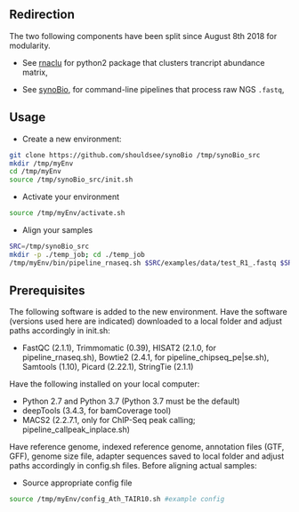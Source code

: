 ## Redirection

The two following components have been split since August 8th 2018 for modularity.

-  See [rnaclu](https://github.com/shouldsee/rnaclu) for python2 package that clusters trancript abundance matrix,

-  See [synoBio](https://github.com/shouldsee/synoBio), for command-line pipelines that process raw NGS `.fastq`, 

## Usage

- Create a new environment:

```sh
git clone https://github.com/shouldsee/synoBio /tmp/synoBio_src
mkdir /tmp/myEnv
cd /tmp/myEnv
source /tmp/synoBio_src/init.sh
```

- Activate your environment

```sh
source /tmp/myEnv/activate.sh
```

- Align your samples 

```sh
SRC=/tmp/synoBio_src
mkdir -p ./temp_job; cd ./temp_job
/tmp/myEnv/bin/pipeline_rnaseq.sh $SRC/examples/data/test_R1_.fastq $SRC/examples/data/test_R1_.fastq
```
## Prerequisites

The following software is added to the new environment. Have the software (versions used here are indicated) downloaded to a local folder and adjust paths accordingly in init.sh:
- FastQC (2.1.1), Trimmomatic (0.39), HISAT2 (2.1.0, for pipeline_rnaseq.sh), Bowtie2 (2.4.1, for pipeline_chipseq_pe|se.sh), Samtools (1.10), Picard (2.22.1), StringTie (2.1.1)

Have the following installed on your local computer:
- Python 2.7 and Python 3.7 (Python 3.7 must be the default)
- deepTools (3.4.3, for bamCoverage tool)
- MACS2 (2.2.7.1, only for ChIP-Seq peak calling; pipeline_callpeak_inplace.sh)

Have reference genome, indexed reference genome, annotation files (GTF, GFF), genome size file, adapter sequences saved to local folder and adjust paths accordingly in config.sh files. Before aligning actual samples:

- Source appropriate config file

```sh
source /tmp/myEnv/config_Ath_TAIR10.sh #example config
```
